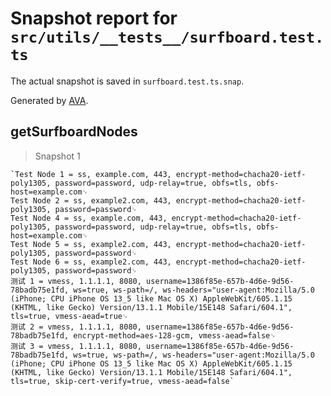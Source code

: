 # Snapshot report for `src/utils/__tests__/surfboard.test.ts`

The actual snapshot is saved in `surfboard.test.ts.snap`.

Generated by [AVA](https://avajs.dev).

## getSurfboardNodes

> Snapshot 1

    `Test Node 1 = ss, example.com, 443, encrypt-method=chacha20-ietf-poly1305, password=password, udp-relay=true, obfs=tls, obfs-host=example.com␊
    Test Node 2 = ss, example2.com, 443, encrypt-method=chacha20-ietf-poly1305, password=password␊
    Test Node 4 = ss, example.com, 443, encrypt-method=chacha20-ietf-poly1305, password=password, udp-relay=true, obfs=tls, obfs-host=example.com␊
    Test Node 5 = ss, example2.com, 443, encrypt-method=chacha20-ietf-poly1305, password=password␊
    Test Node 6 = ss, example2.com, 443, encrypt-method=chacha20-ietf-poly1305, password=password␊
    测试 1 = vmess, 1.1.1.1, 8080, username=1386f85e-657b-4d6e-9d56-78badb75e1fd, ws=true, ws-path=/, ws-headers="user-agent:Mozilla/5.0 (iPhone; CPU iPhone OS 13_5 like Mac OS X) AppleWebKit/605.1.15 (KHTML, like Gecko) Version/13.1.1 Mobile/15E148 Safari/604.1", tls=true, vmess-aead=true␊
    测试 2 = vmess, 1.1.1.1, 8080, username=1386f85e-657b-4d6e-9d56-78badb75e1fd, encrypt-method=aes-128-gcm, vmess-aead=false␊
    测试 3 = vmess, 1.1.1.1, 8080, username=1386f85e-657b-4d6e-9d56-78badb75e1fd, ws=true, ws-path=/, ws-headers="user-agent:Mozilla/5.0 (iPhone; CPU iPhone OS 13_5 like Mac OS X) AppleWebKit/605.1.15 (KHTML, like Gecko) Version/13.1.1 Mobile/15E148 Safari/604.1", tls=true, skip-cert-verify=true, vmess-aead=false`
